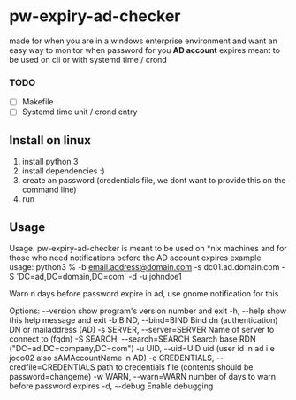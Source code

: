 # pw-expiry-ad-checker
made for when you are in a windows enterprise environment and want an easy way
to monitor when password for you **AD account** expires
meant to be used on cli or with systemd time / crond

### TODO
- [ ] Makefile
- [ ] Systemd time unit / crond entry

## Install on linux
1. install python 3
2. install dependencies :) 
3. create an password (credentials file, we dont want to provide this on the command line)
3. run

## Usage
Usage: pw-expiry-ad-checker is meant to be used on *nix machines and for those who need notifications before the AD account expires
example usage:
python3 % -b email.address@domain.com -s dc01.ad.domain.com -S 'DC=ad,DC=domain,DC=com' -d -u johndoe1


Warn n days before password expire in ad, use gnome notification for this

Options:
  --version             show program's version number and exit
  -h, --help            show this help message and exit
  -b BIND, --bind=BIND  Bind dn (authentication) DN or mailaddress (AD)
  -s SERVER, --server=SERVER
                        Name of server to connect to (fqdn)
  -S SEARCH, --search=SEARCH
                        Search base RDN ("DC=ad,DC=company,DC=com")
  -u UID, --uid=UID     uid (user id in ad i.e joco02 also sAMAccountName in
                        AD)
  -c CREDENTIALS, --credfile=CREDENTIALS
                        path to credentials file (contents should be
                        password=changeme)
  -w WARN, --warn=WARN  number of days to warn before password expires
  -d, --debug           Enable debugging

